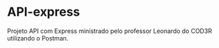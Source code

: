 <h1> API-express </h1>
<p> Projeto API com Express ministrado pelo professor Leonardo do COD3R utilizando o Postman. </p>
